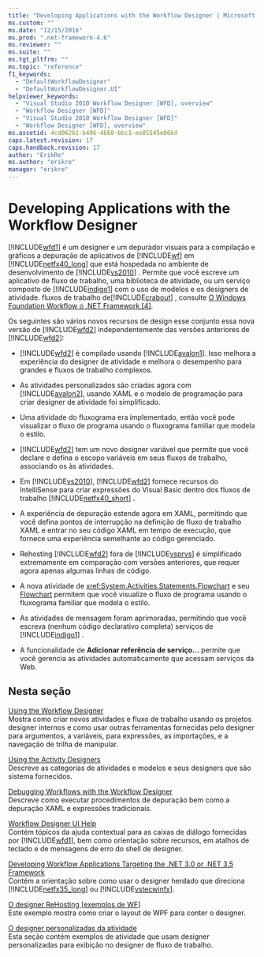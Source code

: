 ```yaml
---
title: "Developing Applications with the Workflow Designer | Microsoft Docs"
ms.custom: ""
ms.date: "12/15/2016"
ms.prod: ".net-framework-4.6"
ms.reviewer: ""
ms.suite: ""
ms.tgt_pltfrm: ""
ms.topic: "reference"
f1_keywords: 
  - "DefaultWorkflowDesigner"
  - "DefaultWorkflowDesigner.UI"
helpviewer_keywords: 
  - "Visual Studio 2010 Workflow Designer [WFD], overview"
  - "Workflow Designer [WFD]"
  - "Visual Studio 2010 Workflow Designer [WFD]"
  - "Workflow Designer [WFD], overview"
ms.assetid: 4cd062b1-b496-4668-bbc1-ee85545e066d
caps.latest.revision: 17
caps.handback.revision: 17
author: "ErikRe"
ms.author: "erikre"
manager: "erikre"
---
```

# Developing Applications with the Workflow Designer
[!INCLUDE[wfd1](../workflow-designer/includes/wfd1_md.md)] é um designer e um depurador visuais para a compilação e gráficos a depuração de aplicativos de [!INCLUDE[wf](../workflow-designer/includes/wf_md.md)] em [!INCLUDE[netfx40_long](../workflow-designer/includes/netfx40_long_md.md)] que está hospedada no ambiente de desenvolvimento de [!INCLUDE[vs2010](../modeling/includes/vs2010_md.md)] .  Permite que você escreve um aplicativo de fluxo de trabalho, uma biblioteca de atividade, ou um serviço composto de [!INCLUDE[indigo1](../workflow-designer/includes/indigo1_md.md)] com o uso de modelos e os designers de atividade.  fluxos de trabalho de[!INCLUDE[crabout](../test/includes/crabout_md.md)] , consulte [O Windows Foundation Workflow o .NET Framework &#91;4&#93;](../Topic/Windows%20Workflow%20Foundation.md).  
  
 Os seguintes são vários novos recursos de design esse conjunto essa nova versão de [!INCLUDE[wfd2](../workflow-designer/includes/wfd2_md.md)] independentemente das versões anteriores de [!INCLUDE[wfd2](../workflow-designer/includes/wfd2_md.md)]:  
  
-   [!INCLUDE[wfd2](../workflow-designer/includes/wfd2_md.md)] é compilado usando [!INCLUDE[avalon1](../workflow-designer/includes/avalon1_md.md)].  Isso melhora a experiência do designer de atividade e melhora o desempenho para grandes e fluxos de trabalho complexos.  
  
-   As atividades personalizados são criadas agora com [!INCLUDE[avalon2](../workflow-designer/includes/avalon2_md.md)], usando XAML e o modelo de programação para criar designer de atividade foi simplificado.  
  
-   Uma atividade do fluxograma era implementado, então você pode visualizar o fluxo de programa usando o fluxograma familiar que modela o estilo.  
  
-   [!INCLUDE[wfd2](../workflow-designer/includes/wfd2_md.md)] tem um novo designer variável que permite que você declare e defina o escopo variáveis em seus fluxos de trabalho, associando os às atividades.  
  
-   Em [!INCLUDE[vs2010](../modeling/includes/vs2010_md.md)], [!INCLUDE[wfd2](../workflow-designer/includes/wfd2_md.md)] fornece recursos do IntelliSense para criar expressões do Visual Basic dentro dos fluxos de trabalho [!INCLUDE[netfx40_short](../workflow-designer/includes/netfx40_short_md.md)] .  
  
-   A experiência de depuração estende agora em XAML, permitindo que você defina pontos de interrupção na definição de fluxo de trabalho XAML e entrar no seu código XAML em tempo de execução, que fornece uma experiência semelhante ao código gerenciado.  
  
-   Rehosting [!INCLUDE[wfd2](../workflow-designer/includes/wfd2_md.md)] fora de [!INCLUDE[vsprvs](../code-quality/includes/vsprvs_md.md)] é simplificado extremamente em comparação com versões anteriores, que requer agora apenas algumas linhas de código.  
  
-   A nova atividade de <xref:System.Activities.Statements.Flowchart> e seu [Flowchart](../workflow-designer/flowchart-activity-designer.md) permitem que você visualize o fluxo de programa usando o fluxograma familiar que modela o estilo.  
  
-   As atividades de mensagem foram aprimoradas, permitindo que você escreva \(nenhum código declarativo completa\) serviços de [!INCLUDE[indigo1](../workflow-designer/includes/indigo1_md.md)] .  
  
-   A funcionalidade de **Adicionar referência de serviço...** permite que você gerencia as atividades automaticamente que acessam serviços da Web.  
  
## Nesta seção  
 [Using the Workflow Designer](../workflow-designer/using-the-workflow-designer.md)  
 Mostra como criar novos atividades e fluxo de trabalho usando os projetos designer internos e como usar outras ferramentas fornecidas pelo designer para argumentos, a variáveis, para expressões, as importações, e a navegação de trilha de manipular.  
  
 [Using the Activity Designers](../workflow-designer/using-the-activity-designers.md)  
 Descreve as categorias de atividades e modelos e seus designers que são sistema fornecidos.  
  
 [Debugging Workflows with the Workflow Designer](../workflow-designer/debugging-workflows-with-the-workflow-designer.md)  
 Descreve como executar procedimentos de depuração bem como a depuração XAML e expressões tradicionais.  
  
 [Workflow Designer UI Help](../workflow-designer/workflow-designer-ui-help.md)  
 Contém tópicos da ajuda contextual para as caixas de diálogo fornecidas por [!INCLUDE[wfd1](../workflow-designer/includes/wfd1_md.md)], bem como orientação sobre recursos, em atalhos de teclado e de mensagens de erro do shell de designer.  
  
 [Developing Workflow Applications Targeting the .NET 3.0 or .NET 3.5 Framework](../workflow-designer/developing-workflow-applications-targeting-the-dotnet-3-0-or-dotnet-3-5-framework.md)  
 Contém a orientação sobre como usar o designer herdado que direciona [!INCLUDE[netfx35_long](../workflow-designer/includes/netfx35_long_md.md)] ou [!INCLUDE[vstecwinfx](../workflow-designer/includes/vstecwinfx_md.md)].  
  
 [O designer ReHosting &#91;exemplos de WF&#93;](../Topic/Designer%20ReHosting.md)  
 Este exemplo mostra como criar o layout de WPF para conter o designer.  
  
 [O designer personalizadas da atividade](../Topic/Custom%20Activity%20Designers.md)  
 Esta seção contém exemplos de atividade que usam designer personalizadas para exibição no designer de fluxo de trabalho.